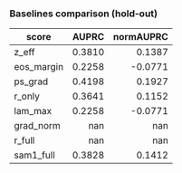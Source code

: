 ### Baselines comparison (hold-out)

| score | AUPRC | normAUPRC |
|---|---:|---:|
| z_eff | 0.3810 | 0.1387 |
| eos_margin | 0.2258 | -0.0771 |
| ps_grad | 0.4198 | 0.1927 |
| r_only | 0.3641 | 0.1152 |
| lam_max | 0.2258 | -0.0771 |
| grad_norm | nan | nan |
| r_full | nan | nan |
| sam1_full | 0.3828 | 0.1412 |